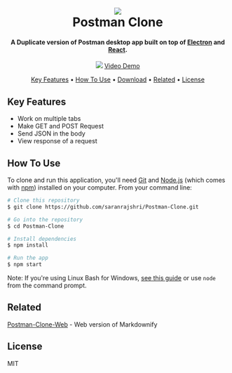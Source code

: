 <h1 align="center">
  <br>
  <img src="https://i.ibb.co/7VYTD1z/68747470733a2f2f6173736574732e676574706f73746d616e2e636f6d2f636f6d6d6f6e2d73686172652f706f73746d616e.png"/>
  <br>
  Postman Clone
  <br>
</h1>

<h4 align="center">A Duplicate version of Postman desktop app built on top of <a href="http://electron.atom.io" target="_blank">Electron</a> and <a href="http://reactjs.org" target="_blank">React</a>.</h4>

<div align="center">
<img src="https://i.ibb.co/FhtPHWC/ezgif-com-video-to-gif.gif" />
  <a href="https://www.youtube.com/watch?v=P5VyAV4FIMA">Video Demo</a>
</div>

<p align="center">
  <a href="#key-features">Key Features</a> •
  <a href="#how-to-use">How To Use</a> •
  <a href="#download">Download</a> •
  <a href="#related">Related</a> •
  <a href="#license">License</a>
</p>



## Key Features

* Work on multiple tabs
* Make GET and POST Request
* Send JSON in the body
* View response of a request


## How To Use

To clone and run this application, you'll need [Git](https://git-scm.com) and [Node.js](https://nodejs.org/en/download/) (which comes with [npm](http://npmjs.com)) installed on your computer. From your command line:

```bash
# Clone this repository
$ git clone https://github.com/saranrajshri/Postman-Clone.git

# Go into the repository
$ cd Postman-Clone

# Install dependencies
$ npm install

# Run the app
$ npm start
```

Note: If you're using Linux Bash for Windows, [see this guide](https://www.howtogeek.com/261575/how-to-run-graphical-linux-desktop-applications-from-windows-10s-bash-shell/) or use `node` from the command prompt.

## Related

[Postman-Clone-Web](https://github.com/saranrajshri/) - Web version of Markdownify


## License

MIT
